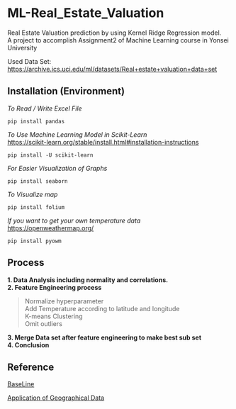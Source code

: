 # ML-Real_Estate_Valuation

Real Estate Valuation prediction by using Kernel Ridge Regression model.<br>
A project to accomplish Assignment2 of Machine Learning course in Yonsei University

Used Data Set:
<a>https://archive.ics.uci.edu/ml/datasets/Real+estate+valuation+data+set</a>

## Installation (Environment)
  
*To Read / Write Excel File*<br>

    pip install pandas

*To Use Machine Learning Model in Scikit-Learn*<br>
<a>https://scikit-learn.org/stable/install.html#installation-instructions</a>

    pip install -U scikit-learn

*For Easier Visualization of Graphs*<br>

    pip install seaborn
    
*To Visualize map*<br>

    pip install folium

*If you want to get your own temperature data*<br>
<a>https://openweathermap.org/</a>

    pip install pyowm
    
## Process
**1. Data Analysis including normality and correlations.**<br>
**2. Feature Engineering process**<br>
 > Normalize hyperparameter<br>
 > Add Temperature according to latitude and longitude<br>
 > K-means Clustering<br>
 > Omit outliers<br>

**3. Merge Data set after feature engineering to make best sub set**<br>
**4. Conclusion**

## Reference
[BaseLine][BaseLine]

[Application of Geographical Data][Geo]

[BaseLine]:https://www.kaggle.com/chocozzz/house-price-prediction-eda-updated-2019-03-12

[Geo]:https://www.kaggle.com/tmheo74/geo-data-eda-and-feature-engineering#Baseline-Model
